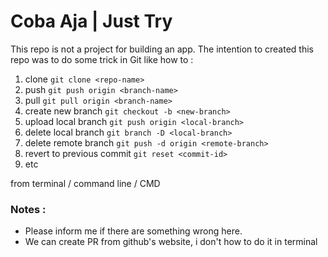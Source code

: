 # Coba Aja | Just Try

This repo is not a project for building an app. The intention to created this repo was to do some trick in Git like how to : 

1. clone `git clone <repo-name>`
2. push `git push origin <branch-name>`
3. pull `git pull origin <branch-name>`
4. create new branch `git checkout -b <new-branch>`
5. upload local branch `git push origin <local-branch>`
6. delete local branch `git branch -D <local-branch>`
7. delete remote branch `git push -d origin <remote-branch>`
8. revert to previous commit `git reset <commit-id>`
9. etc 

from terminal / command line / CMD


### Notes :
- Please inform me if there are something wrong here. 
- We can create PR from github's website, i don't how to do it in terminal
